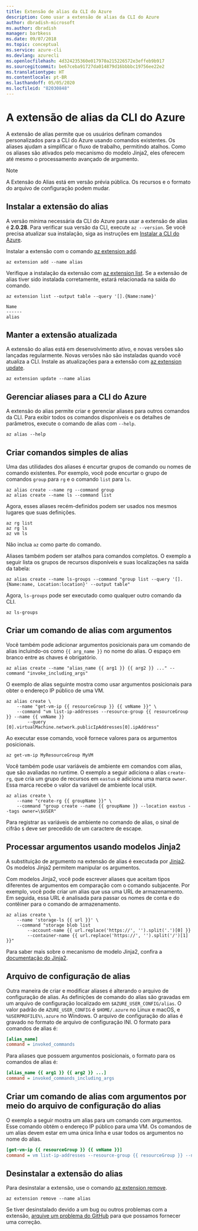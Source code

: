 ```yaml
---
title: Extensão de alias da CLI do Azure
description: Como usar a extensão de alias da CLI do Azure
author: dbradish-microsoft
ms.author: dbradish
manager: barbkess
ms.date: 09/07/2018
ms.topic: conceptual
ms.service: azure-cli
ms.devlang: azurecli
ms.openlocfilehash: 4d324235360e017970a215226572e3effeb9b917
ms.sourcegitcommit: be67ceba91727da014879d16bbbbc19756ee22e2
ms.translationtype: HT
ms.contentlocale: pt-BR
ms.lasthandoff: 05/05/2020
ms.locfileid: "82030848"
---
```

# <a name="the-azure-cli-alias-extension"></a>A extensão de alias da CLI do Azure

A extensão de alias permite que os usuários definam comandos personalizados para a CLI do Azure usando comandos existentes. Os aliases ajudam a simplificar o fluxo de trabalho, permitindo atalhos. Como os aliases são ativados pelo mecanismo do modelo Jinja2, eles oferecem até mesmo o processamento avançado de argumento.

> [!NOTE]
> A Extensão do Alias está em versão prévia pública. Os recursos e o formato do arquivo de configuração podem mudar.

## <a name="install-the-alias-extension"></a>Instalar a extensão do alias

A versão mínima necessária da CLI do Azure para usar a extensão de alias é **2.0.28**. Para verificar sua versão da CLI, execute `az --version`. Se você precisa atualizar sua instalação, siga as instruções em [Instalar a CLI do Azure](./install-azure-cli.md).

Instalar a extensão com o comando [az extension add](/cli/azure/extension#az-extension-add).

```azurecli-interactive
az extension add --name alias
```

Verifique a instalação da extensão com [az extension list](/cli/azure/extension#az-extension-list). Se a extensão de alias tiver sido instalada corretamente, estará relacionada na saída do comando.

```azurecli-interactive
az extension list --output table --query '[].{Name:name}'
```

```output
Name
------
alias
```

## <a name="keep-the-extension-up-to-date"></a>Manter a extensão atualizada

A extensão do alias está em desenvolvimento ativo, e novas versões são lançadas regularmente. Novas versões não são instaladas quando você atualiza a CLI. Instale as atualizações para a extensão com [az extension update](/cli/azure/extension#az-extension-update).

```azurecli-interactive
az extension update --name alias
```

## <a name="manage-aliases-for-the-azure-cli"></a>Gerenciar aliases para a CLI do Azure

A extensão do alias permite criar e gerenciar aliases para outros comandos da CLI. Para exibir todos os comandos disponíveis e os detalhes de parâmetros, execute o comando de alias com `--help`.

```azurecli-interactive
az alias --help
```

## <a name="create-simple-alias-commands"></a>Criar comandos simples de alias

Uma das utilidades dos aliases é encurtar grupos de comando ou nomes de comando existentes. Por exemplo, você pode encurtar o grupo de comandos `group` para `rg` e o comando `list` para `ls`.

```azurecli-interactive
az alias create --name rg --command group
az alias create --name ls --command list
```

Agora, esses aliases recém-definidos podem ser usados nos mesmos lugares que suas definições.

```azurecli-interactive
az rg list
az rg ls
az vm ls
```

Não inclua `az` como parte do comando.

Aliases também podem ser atalhos para comandos completos. O exemplo a seguir lista os grupos de recursos disponíveis e suas localizações na saída da tabela:

```azurecli-interactive
az alias create --name ls-groups --command "group list --query '[].{Name:name, Location:location}' --output table"
```

Agora, `ls-groups` pode ser executado como qualquer outro comando da CLI.

```azurecli-interactive
az ls-groups
```

## <a name="create-an-alias-command-with-arguments"></a>Criar um comando de alias com argumentos

Você também pode adicionar argumentos posicionais para um comando de alias incluindo-os como `{{ arg_name }}` no nome do alias. O espaço em branco entre as chaves é obrigatório.

```azurecli-interactive
az alias create --name "alias_name {{ arg1 }} {{ arg2 }} ..." --command "invoke_including_args"
```

O exemplo de alias seguinte mostra como usar argumentos posicionais para obter o endereço IP público de uma VM.

```azurecli-interactive
az alias create \
    --name "get-vm-ip {{ resourceGroup }} {{ vmName }}" \
    --command "vm list-ip-addresses --resource-group {{ resourceGroup }} --name {{ vmName }}
        --query [0].virtualMachine.network.publicIpAddresses[0].ipAddress"
```

Ao executar esse comando, você fornece valores para os argumentos posicionais.

```azurecli-interactive
az get-vm-ip MyResourceGroup MyVM
```

Você também pode usar variáveis de ambiente em comandos com alias, que são avaliadas no runtime. O exemplo a seguir adiciona o alias `create-rg`, que cria um grupo de recursos em `eastus` e adiciona uma marca `owner`. Essa marca recebe o valor da variável de ambiente local `USER`.

```azurecli-interactive
az alias create \
    --name "create-rg {{ groupName }}" \
    --command "group create --name {{ groupName }} --location eastus --tags owner=\$USER"
```

Para registrar as variáveis de ambiente no comando de alias, o sinal de cifrão `$` deve ser precedido de um caractere de escape.

## <a name="process-arguments-using-jinja2-templates"></a>Processar argumentos usando modelos Jinja2

A substituição de argumento na extensão de alias é executada por [Jinja2](http://jinja.pocoo.org/docs/2.10/). Os modelos Jinja2 permitem manipular os argumentos.

Com modelos Jinja2, você pode escrever aliases que aceitam tipos diferentes de argumentos em comparação com o comando subjacente. Por exemplo, você pode criar um alias que usa uma URL de armazenamento. Em seguida, essa URL é analisada para passar os nomes de conta e do contêiner para o comando de armazenamento.

```azurecli-interactive
az alias create \
    --name 'storage-ls {{ url }}' \
    --command "storage blob list
        --account-name {{ url.replace('https://', '').split('.')[0] }}
        --container-name {{ url.replace('https://', '').split('/')[1] }}"
```

Para saber mais sobre o mecanismo de modelo Jinja2, confira a [documentação do Jinja2](http://jinja.pocoo.org/docs/2.10/templates/).

## <a name="alias-configuration-file"></a>Arquivo de configuração de alias

Outra maneira de criar e modificar aliases é alterando o arquivo de configuração de alias. As definições de comando do alias são gravadas em um arquivo de configuração localizado em `$AZURE_USER_CONFIG/alias`. O valor padrão de `AZURE_USER_CONFIG` é `$HOME/.azure` no Linux e macOS, e `%USERPROFILE%\.azure` no Windows. O arquivo de configuração do alias é gravado no formato de arquivo de configuração INI. O formato para comandos de alias é:

```ini
[alias_name]
command = invoked_commands
```

Para aliases que possuem argumentos posicionais, o formato para os comandos de alias é:

```ini
[alias_name {{ arg1 }} {{ arg2 }} ...]
command = invoked_commands_including_args
```

## <a name="create-an-alias-command-with-arguments-via-the-alias-configuration-file"></a>Criar um comando de alias com argumentos por meio do arquivo de configuração do alias

O exemplo a seguir mostra um alias para um comando com argumentos. Esse comando obtém o endereço IP público para uma VM. Os comandos de um alias devem estar em uma única linha e usar todos os argumentos no nome do alias.

```ini
[get-vm-ip {{ resourceGroup }} {{ vmName }}]
command = vm list-ip-addresses --resource-group {{ resourceGroup }} --name {{ vmName }} --query [0].virtualMachine.network.publicIpAddresses[0].ipAddress
```

## <a name="uninstall-the-alias-extension"></a>Desinstalar a extensão do alias

Para desinstalar a extensão, use o comando [az extension remove](/cli/azure/extension#az-extension-remove).

```azurecli-interactive
az extension remove --name alias
```

Se tiver desinstalado devido a um bug ou outros problemas com a extensão, [arquive um problema do GitHub](https://github.com/Azure/azure-cli-extensions/issues) para que possamos fornecer uma correção.
